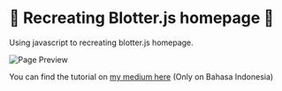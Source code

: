 # 🌈 Recreating Blotter.js homepage 🌈

Using javascript to recreating blotter.js homepage.

<img src="https://i.imgur.com/4FPEugY.gif" alt="Page Preview" />

You can find the tutorial on <a href="https://link.medium.com/30QcMNAZJ6" target="_blank">my medium here</a> (Only on Bahasa Indonesia)
